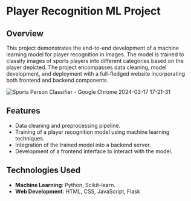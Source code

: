 # Player Recognition ML Project

## Overview
This project demonstrates the end-to-end development of a machine learning model for player recognition in images. The model is trained to classify images of sports players into different categories based on the player depicted. The project encompasses data cleaning, model development, and deployment with a full-fledged website incorporating both frontend and backend components.


![Sports Person Classifier - Google Chrome 2024-03-17 17-21-31](https://github.com/RajaBhavesh/Image_Classification_Using_ML/assets/115658728/9afa1aa5-91a5-4f83-a97e-965fbfd0b6b3)





## Features
- Data cleaning and preprocessing pipeline.
- Training of a player recognition model using machine learning techniques.
- Integration of the trained model into a backend server.
- Development of a frontend interface to interact with the model.

## Technologies Used
- **Machine Learning**: Python, Scikit-learn.
- **Web Development**: HTML, CSS, JavaScript, Flask
